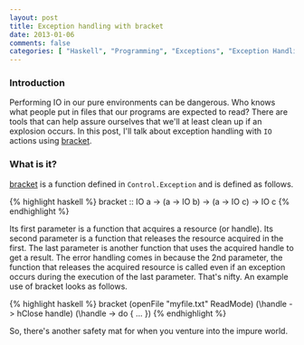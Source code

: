 ```yaml
---
layout: post
title: Exception handling with bracket
date: 2013-01-06
comments: false
categories: [ "Haskell", "Programming", "Exceptions", "Exception Handling", "Bracket" ]
---
```


### Introduction

Performing IO in our pure environments can be dangerous. Who knows what people put in files that our programs are expected to read? There are tools that can help assure ourselves that we'll at least clean up if an explosion occurs. In this post, I'll talk about exception handling with `IO` actions using [bracket](http://hackage.haskell.org/packages/archive/base/latest/doc/html/Control-Exception-Base.html#v:bracket).

### What is it?

[bracket](http://hackage.haskell.org/packages/archive/base/latest/doc/html/Control-Exception-Base.html#v:bracket) is a function defined in `Control.Exception` and is defined as follows.

{% highlight haskell %}
bracket :: IO a -> (a -> IO b) -> (a -> IO c) -> IO c
{% endhighlight %}

Its first parameter is a function that acquires a resource (or handle). Its second parameter is a function that releases the resource acquired in the first. The last parameter is another function that uses the acquired handle to get a result. The error handling comes in because the 2nd parameter, the function that releases the acquired resource is called even if an exception occurs during the execution of the last parameter. That's nifty. An example use of bracket looks as follows.

{% highlight haskell %}
bracket
  (openFile "myfile.txt" ReadMode)
  (\handle -> hClose handle)
  (\handle -> do { ... })
{% endhighlight %}

So, there's another safety mat for when you venture into the impure world.